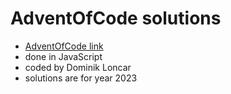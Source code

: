 # AdventOfCode solutions

- [AdventOfCode link](https://adventofcode.com/2023)
- done in JavaScript 
- coded by Dominik Loncar
- solutions are for year 2023